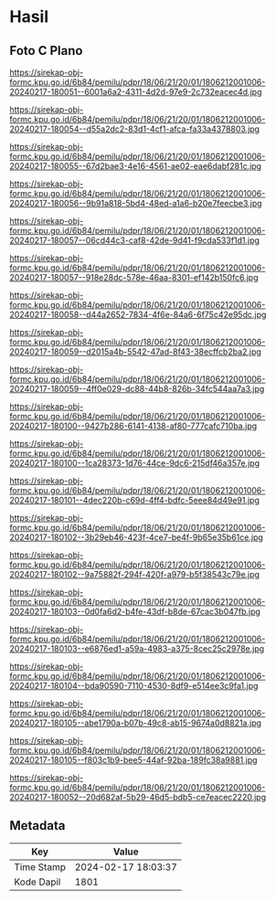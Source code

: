 # Hasil

## Foto C Plano

https://sirekap-obj-formc.kpu.go.id/6b84/pemilu/pdpr/18/06/21/20/01/1806212001006-20240217-180051--6001a6a2-4311-4d2d-97e9-2c732eacec4d.jpg

https://sirekap-obj-formc.kpu.go.id/6b84/pemilu/pdpr/18/06/21/20/01/1806212001006-20240217-180054--d55a2dc2-83d1-4cf1-afca-fa33a4378803.jpg

https://sirekap-obj-formc.kpu.go.id/6b84/pemilu/pdpr/18/06/21/20/01/1806212001006-20240217-180055--67d2bae3-4e16-4561-ae02-eae6dabf281c.jpg

https://sirekap-obj-formc.kpu.go.id/6b84/pemilu/pdpr/18/06/21/20/01/1806212001006-20240217-180056--9b91a818-5bd4-48ed-a1a6-b20e7feecbe3.jpg

https://sirekap-obj-formc.kpu.go.id/6b84/pemilu/pdpr/18/06/21/20/01/1806212001006-20240217-180057--06cd44c3-caf8-42de-9d41-f9cda533f1d1.jpg

https://sirekap-obj-formc.kpu.go.id/6b84/pemilu/pdpr/18/06/21/20/01/1806212001006-20240217-180057--918e28dc-578e-46aa-8301-ef142b150fc6.jpg

https://sirekap-obj-formc.kpu.go.id/6b84/pemilu/pdpr/18/06/21/20/01/1806212001006-20240217-180058--d44a2652-7834-4f6e-84a6-6f75c42e95dc.jpg

https://sirekap-obj-formc.kpu.go.id/6b84/pemilu/pdpr/18/06/21/20/01/1806212001006-20240217-180059--d2015a4b-5542-47ad-8f43-38ecffcb2ba2.jpg

https://sirekap-obj-formc.kpu.go.id/6b84/pemilu/pdpr/18/06/21/20/01/1806212001006-20240217-180059--4ff0e029-dc88-44b8-826b-34fc544aa7a3.jpg

https://sirekap-obj-formc.kpu.go.id/6b84/pemilu/pdpr/18/06/21/20/01/1806212001006-20240217-180100--9427b286-6141-4138-af80-777cafc710ba.jpg

https://sirekap-obj-formc.kpu.go.id/6b84/pemilu/pdpr/18/06/21/20/01/1806212001006-20240217-180100--1ca28373-1d76-44ce-9dc6-215df46a357e.jpg

https://sirekap-obj-formc.kpu.go.id/6b84/pemilu/pdpr/18/06/21/20/01/1806212001006-20240217-180101--4dec220b-c69d-4ff4-bdfc-5eee84d49e91.jpg

https://sirekap-obj-formc.kpu.go.id/6b84/pemilu/pdpr/18/06/21/20/01/1806212001006-20240217-180102--3b29eb46-423f-4ce7-be4f-9b65e35b61ce.jpg

https://sirekap-obj-formc.kpu.go.id/6b84/pemilu/pdpr/18/06/21/20/01/1806212001006-20240217-180102--9a75882f-294f-420f-a979-b5f38543c79e.jpg

https://sirekap-obj-formc.kpu.go.id/6b84/pemilu/pdpr/18/06/21/20/01/1806212001006-20240217-180103--0d0fa6d2-b4fe-43df-b8de-67cac3b047fb.jpg

https://sirekap-obj-formc.kpu.go.id/6b84/pemilu/pdpr/18/06/21/20/01/1806212001006-20240217-180103--e6876ed1-a59a-4983-a375-8cec25c2978e.jpg

https://sirekap-obj-formc.kpu.go.id/6b84/pemilu/pdpr/18/06/21/20/01/1806212001006-20240217-180104--bda90590-7110-4530-8df9-e514ee3c9fa1.jpg

https://sirekap-obj-formc.kpu.go.id/6b84/pemilu/pdpr/18/06/21/20/01/1806212001006-20240217-180105--abe1790a-b07b-49c8-ab15-9674a0d8821a.jpg

https://sirekap-obj-formc.kpu.go.id/6b84/pemilu/pdpr/18/06/21/20/01/1806212001006-20240217-180105--f803c1b9-bee5-44af-92ba-189fc38a9881.jpg

https://sirekap-obj-formc.kpu.go.id/6b84/pemilu/pdpr/18/06/21/20/01/1806212001006-20240217-180052--20d682af-5b29-46d5-bdb5-ce7eacec2220.jpg


## Metadata

| Key        | Value               |
| ---------- | ------------------- |
| Time Stamp | 2024-02-17 18:03:37 |
| Kode Dapil | 1801                |



